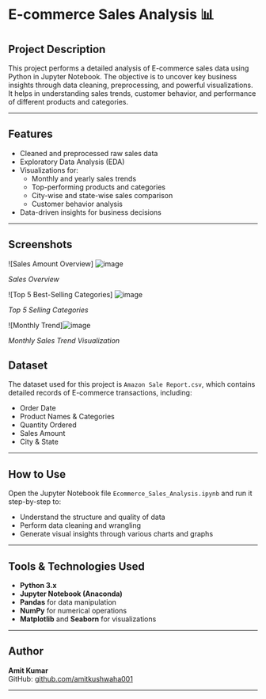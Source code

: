 # E-commerce Sales Analysis 📊

## Project Description
This project performs a detailed analysis of E-commerce sales data using Python in Jupyter Notebook. The objective is to uncover key business insights through data cleaning, preprocessing, and powerful visualizations. It helps in understanding sales trends, customer behavior, and performance of different products and categories.

---

## Features
- Cleaned and preprocessed raw sales data
- Exploratory Data Analysis (EDA)
- Visualizations for:
  - Monthly and yearly sales trends
  - Top-performing products and categories
  - City-wise and state-wise sales comparison
  - Customer behavior analysis
- Data-driven insights for business decisions

---

## Screenshots

![Sales Amount Overview] ![image](https://github.com/user-attachments/assets/b0ac59ed-4ce4-4195-bb1c-3e92914c3478)

*Sales Overview*

![Top 5 Best-Selling Categories] ![image](https://github.com/user-attachments/assets/7c35ca24-58b6-4bae-a51f-71c2c7756b36)

*Top 5 Selling Categories*

![Monthly Trend]![image](https://github.com/user-attachments/assets/8aaceb2c-2293-4885-b672-f7ab2745618c)
 
*Monthly Sales Trend Visualization*

> 

## Dataset
The dataset used for this project is `Amazon Sale Report.csv`, which contains detailed records of E-commerce transactions, including:
- Order Date
- Product Names & Categories
- Quantity Ordered
- Sales Amount
- City & State

---

## How to Use
Open the Jupyter Notebook file `Ecommerce_Sales_Analysis.ipynb` and run it step-by-step to:
- Understand the structure and quality of data
- Perform data cleaning and wrangling
- Generate visual insights through various charts and graphs

---

## Tools & Technologies Used
- **Python 3.x**
- **Jupyter Notebook (Anaconda)**
- **Pandas** for data manipulation
- **NumPy** for numerical operations
- **Matplotlib** and **Seaborn** for visualizations

---

## Author
**Amit Kumar**  
GitHub: [github.com/amitkushwaha001](https://github.com/amitkushwaha001)

---

